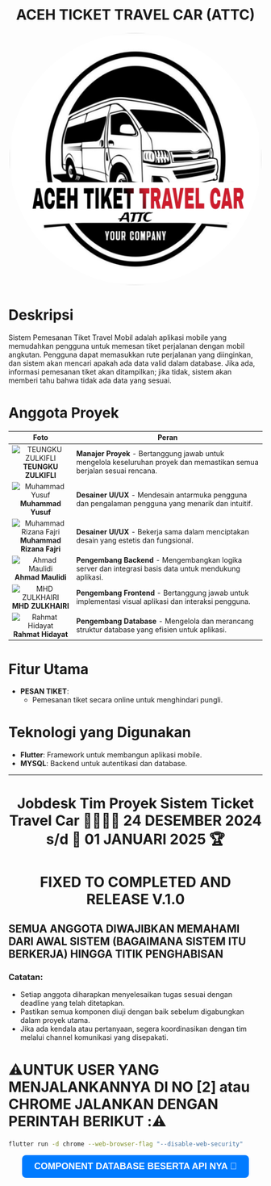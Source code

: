 <div align="center">

# **ACEH TICKET TRAVEL CAR (ATTC)**
</div>

<div align="center">
  <img src="assets/img/login_image.jpg" alt="Sistem Pemesanan Tiket Travel Mobil" style="width: 500px; border-radius: 100%;">
</div>

# Deskripsi

Sistem Pemesanan Tiket Travel Mobil adalah aplikasi mobile yang memudahkan pengguna untuk memesan tiket perjalanan dengan mobil angkutan. Pengguna dapat memasukkan rute perjalanan yang diinginkan, dan sistem akan mencari apakah ada data valid dalam database. Jika ada, informasi pemesanan tiket akan ditampilkan; jika tidak, sistem akan memberi tahu bahwa tidak ada data yang sesuai.

# Anggota Proyek

| Foto                                               | Peran                                                                                     |
|----------------------------------------------------|-------------------------------------------------------------------------------------------|
| <div align="center"> ![TEUNGKU ZULKIFLI](https://avatars.githubusercontent.com/u/120408238?v=4)  <br> **TEUNGKU ZULKIFLI** </div> | **Manajer Proyek** - Bertanggung jawab untuk mengelola keseluruhan proyek dan memastikan semua berjalan sesuai rencana. |
| <div align="center"> ![Muhammad Yusuf](https://avatars.githubusercontent.com/u/112492742?v=4) <br> **Muhammad Yusuf** </div> | **Desainer UI/UX** - Mendesain antarmuka pengguna dan pengalaman pengguna yang menarik dan intuitif. |
| <div align="center"> ![Muhammad Rizana Fajri](https://avatars.githubusercontent.com/u/112504032?v=4) <br> **Muhammad Rizana Fajri** </div> | **Desainer UI/UX** - Bekerja sama dalam menciptakan desain yang estetis dan fungsional. |
| <div align="center"> ![Ahmad Maulidi](https://avatars.githubusercontent.com/u/112678307?v=4) <br> **Ahmad Maulidi** </div> | **Pengembang Backend** - Mengembangkan logika server dan integrasi basis data untuk mendukung aplikasi. |
| <div align="center"> ![MHD ZULKHAIRI](https://avatars.githubusercontent.com/u/112515424?v=4) <br> **MHD ZULKHAIRI** </div> | **Pengembang Frontend** - Bertanggung jawab untuk implementasi visual aplikasi dan interaksi pengguna. |
| <div align="center"> ![Rahmat Hidayat](https://avatars.githubusercontent.com/u/160695745?v=4) <br> **Rahmat Hidayat** </div> | **Pengembang Database** - Mengelola dan merancang struktur database yang efisien untuk aplikasi. |



# Fitur Utama

- **PESAN TIKET**: 
  - Pemesanan tiket secara online untuk menghindari pungli.


# Teknologi yang Digunakan

- **Flutter**: Framework untuk membangun aplikasi mobile.
- **MYSQL**: Backend untuk autentikasi dan database.

---

<div align="center">

# **Jobdesk Tim Proyek Sistem Ticket Travel Car** 🏃🏻‍♂️‍➡️ **24 DESEMBER 2024** s/d 🎯 **01 JANUARI 2025** 🏆
# FIXED TO COMPLETED AND RELEASE V.1.0
</div>

## SEMUA ANGGOTA DIWAJIBKAN MEMAHAMI DARI AWAL SISTEM (BAGAIMANA SISTEM ITU BERKERJA) HINGGA TITIK PENGHABISAN
### **Catatan:**
- Setiap anggota diharapkan menyelesaikan tugas sesuai dengan deadline yang telah ditetapkan.
- Pastikan semua komponen diuji dengan baik sebelum digabungkan dalam proyek utama.
- Jika ada kendala atau pertanyaan, segera koordinasikan dengan tim melalui channel komunikasi yang disepakati.

# ⚠️UNTUK USER YANG MENJALANKANNYA DI NO [2] atau CHROME JALANKAN DENGAN PERINTAH BERIKUT :⚠️
```bash
flutter run -d chrome --web-browser-flag "--disable-web-security"
```

<div align="center">
  <a href="https://github.com/TEUNGKU-ZULKIFLI/app_aceh_travel">
    <button style="font-size: 18px; padding: 12px 24px; background-color: #007bff; color: white; border: none; border-radius: 8px; font-weight: bold; cursor: pointer; transition: background-color 0.3s ease;">
      COMPONENT DATABASE BESERTA API NYA 💾
    </button>
  </a>
</div>
